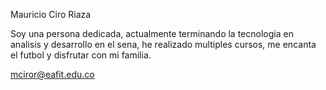 Mauricio Ciro Riaza

Soy una persona dedicada, actualmente terminando la tecnologia en analisis y desarrollo en el sena, he realizado multiples cursos, me encanta el futbol y disfrutar con mi familia.

mciror@eafit.edu.co